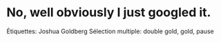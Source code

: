 # No, well obviously I just googled it.

Étiquettes: Joshua Goldberg
Sélection multiple: double gold, gold, pause